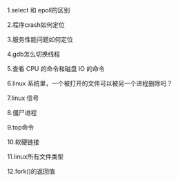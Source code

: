 1.select 和 epoll的区别

2.程序crash如何定位

3.服务性能问题如何定位

4.gdb怎么切换线程

5.查看 CPU 的命令和磁盘 IO 的命令

6.linux 系统里，一个被打开的文件可以被另一个进程删除吗？

7.linux 信号

8.僵尸进程

9.top命令

10.软硬链接

11.linux所有文件类型

12.fork()的返回值